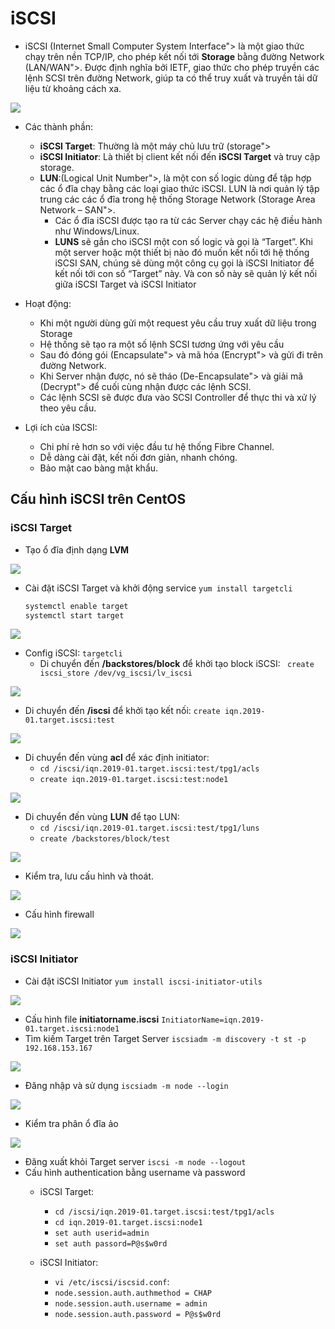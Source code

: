
# iSCSI
- iSCSI (Internet Small Computer System Interface"> là một giao thức chạy trên nền TCP/IP, cho phép kết nối tới **Storage** bằng đường Network (LAN/WAN">. Được định nghĩa bởi IETF, giao thức cho phép truyền các lệnh SCSI trên đường Network, giúp ta có thể truy xuất và truyền tải dữ liệu từ khoảng cách xa.
<img src="https://i.imgur.com/bfO2xk9.png">

- Các thành phần:
	- **iSCSI Target**: Thường là một máy chủ lưu trữ (storage">
	- **iSCSI Initiator**: Là thiết bị client kết nối đến **iSCSI Target** và truy cập storage.
	- **LUN**:(Logical Unit Number">, là một con số logic dùng để tập hợp các ổ đĩa chạy bằng các loại giao thức iSCSI. LUN là nơi quản lý tập trung các các ổ đĩa trong hệ thống Storage Network (Storage Area Network – SAN">.
		- Các ổ đĩa iSCSI được tạo ra từ các Server chạy các hệ điều hành như Windows/Linux.
        - **LUNS** sẽ gắn cho iSCSI một con số logic và gọi là “Target”.
        Khi một server hoặc một thiết bị nào đó muốn kết nối tới hệ thống iSCSI SAN, chúng sẽ dùng một công cụ gọi là iSCSI Initiator để kết nối tới con số “Target” này. Và con số này sẽ quản lý kết nối giữa iSCSI Target và iSCSI Initiator

- Hoạt động: 
    - Khi một người dùng gửi một request yêu cầu truy xuất dữ liệu trong Storage
    - Hệ thống sẽ tạo ra một số lệnh SCSI tương ứng với yêu cầu
    - Sau đó đóng gói (Encapsulate"> và mã hóa (Encrypt"> và gửi đi trên đường Network.
    - Khi Server nhận được, nó sẽ tháo (De-Encapsulate"> và giải mã (Decrypt"> để cuối cùng nhận được các lệnh SCSI.
    - Các lệnh SCSI sẽ được đưa vào SCSI Controller để thực thi và xử lý theo yêu cầu.

- Lợi ích của ISCSI:
	- Chi phí rẻ hơn so với việc đầu tư hệ thống Fibre Channel.
	- Dễ dàng cài đặt, kết nối đơn giản, nhanh chóng.
	- Bảo mật cao bàng mật khẩu.

## Cấu hình iSCSI trên CentOS 

### iSCSI Target
- Tạo ổ đĩa định dạng **LVM**
<img src="https://i.imgur.com/sq5anLc.png">

- Cài đặt iSCSI Target và khởi động service
	`yum install targetcli`

	``` sh
	systemctl enable target
	systemctl start target
	```
<img src="https://i.imgur.com/fAwDnrr.png">

- Config iSCSI: `targetcli`
	- Di chuyển đến **/backstores/block** để khởi tạo block iSCSI: 
	` create iscsi_store /dev/vg_iscsi/lv_iscsi`
<img src="https://i.imgur.com/xFhOTzt.png">

- Di chuyển đến **/iscsi** để khởi tạo kết nối:
	`create iqn.2019-01.target.iscsi:test`
<img src="https://i.imgur.com/zfIrHzw.png">

- Di chuyển đến vùng **acl** để xác định initiator:
	- `cd /iscsi/iqn.2019-01.target.iscsi:test/tpg1/acls`
	- `create iqn.2019-01.target.iscsi:test:node1`
<img src="https://i.imgur.com/zfIrHzw.png">
	
- Di chuyển đến vùng **LUN** để tạo LUN:
	- `cd /iscsi/iqn.2019-01.target.iscsi:test/tpg1/luns`
	- `create /backstores/block/test`
<img src="https://i.imgur.com/eTMpCEb.png">
	
- Kiểm tra, lưu cấu hình và thoát.
<img src="https://i.imgur.com/HqQLkEw.png">
	
- Cấu hình firewall
<img src="https://i.imgur.com/zSBZWKQ.png">

### iSCSI Initiator
- Cài đặt iSCSI Initiator
	`yum install iscsi-initiator-utils`
<img src="https://i.imgur.com/uWHJ4wh.png">

- Cấu hình file **initiatorname.iscsi**
	`InitiatorName=iqn.2019-01.target.iscsi:node1` 
- Tìm kiếm Target trên Target Server
	`iscsiadm -m discovery -t st -p 192.168.153.167`
<img src="https://i.imgur.com/IOH5kO1.png">

- Đăng nhập và sử dụng
	`iscsiadm -m node --login`
<img src="https://i.imgur.com/NcYbUPE.png">

- Kiểm tra phân ổ đĩa ảo
<img src="https://i.imgur.com/Ns46BDQ.png">

- Đăng xuất khỏi Target server
	`iscsi -m node --logout`
- Cấu hình authentication bằng username và password
	- iSCSI Target: 
		
		- `cd /iscsi/iqn.2019-01.target.iscsi:test/tpg1/acls`
		- `cd iqn.2019-01.target.iscsi:node1`
		- `set auth userid=admin`
		- `set auth passord=P@s$w0rd`

	- iSCSI Initiator:
		- `vi /etc/iscsi/iscsid.conf`:
		- `node.session.auth.authmethod = CHAP`
		- `node.session.auth.username = admin`
		- `node.session.auth.password = P@s$w0rd`
		



	



